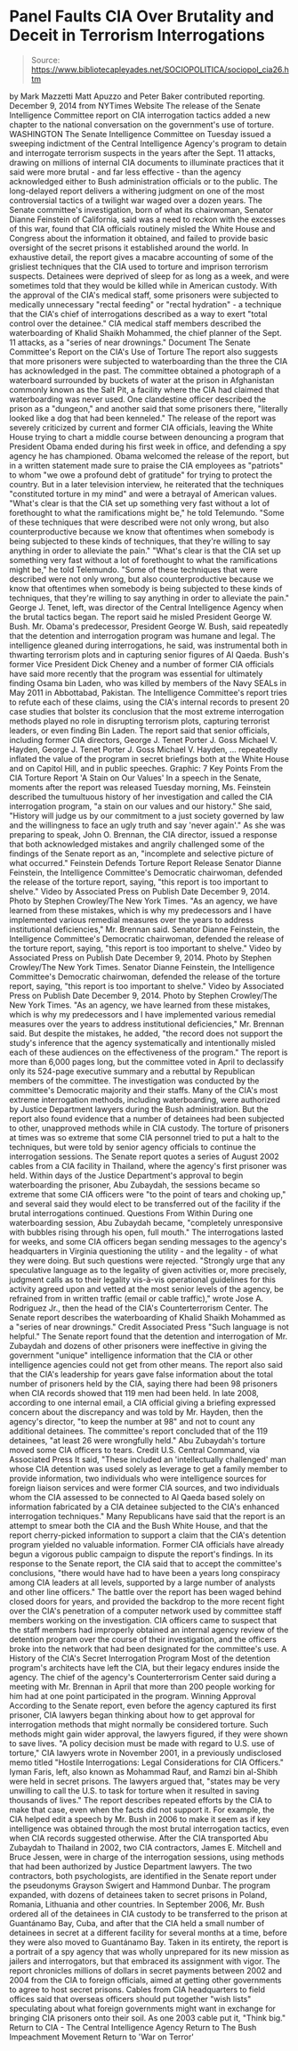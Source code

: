 # Panel Faults CIA Over Brutality and Deceit in Terrorism Interrogations

> Source: https://www.bibliotecapleyades.net/SOCIOPOLITICA/sociopol_cia26.htm

by Mark Mazzetti
Matt Apuzzo and Peter Baker contributed reporting. December 9, 2014
from NYTimes Website
The release of the
Senate Intelligence Committee report
on CIA interrogation tactics
added a new chapter to the national conversation
on the government's use of torture.
WASHINGTON
The Senate Intelligence Committee on Tuesday issued a sweeping indictment of the Central Intelligence Agency's program to detain and interrogate terrorism suspects in the years after the Sept. 11 attacks, drawing on millions of internal CIA documents to illuminate practices that it said were more brutal - and far less effective - than the agency acknowledged either to Bush administration officials or to the public. The long-delayed report delivers a withering judgment on one of the most controversial tactics of a twilight war waged over a dozen years.
The Senate committee's investigation, born of what its chairwoman, Senator Dianne Feinstein of California, said was a need to reckon with the excesses of this war, found that CIA officials routinely misled the White House and Congress about the information it obtained, and failed to provide basic oversight of the secret prisons it established around the world. In exhaustive detail, the report gives a macabre accounting of some of the grisliest techniques that the CIA used to torture and imprison terrorism suspects. Detainees were deprived of sleep for as long as a week, and were sometimes told that they would be killed while in American custody.
With the approval of the CIA's medical staff, some prisoners were subjected to medically unnecessary "rectal feeding" or "rectal hydration" - a technique that the CIA's chief of interrogations described as a way to exert "total control over the detainee."
CIA medical staff members described the waterboarding of Khalid Shaikh Mohammed, the chief planner of the Sept. 11 attacks, as a "series of near drownings."
Document
The Senate Committee's Report
on the CIA's Use of Torture
The report also suggests that more prisoners were subjected to waterboarding than the three the CIA has acknowledged in the past.
The committee obtained a photograph of a waterboard surrounded by buckets of water at the prison in Afghanistan commonly known as the Salt Pit, a facility where the CIA had claimed that waterboarding was never used.
One clandestine officer described the prison as a "dungeon," and another said that some prisoners there,
"literally looked like a dog that had been kenneled."
The release of the report was severely criticized by current and former CIA officials, leaving the White House trying to chart a middle course between denouncing a program that President Obama ended during his first week in office, and defending a spy agency he has championed. Obama welcomed the release of the report, but in a written statement made sure to praise the CIA employees as "patriots" to whom "we owe a profound debt of gratitude" for trying to protect the country.
But in a later television interview, he reiterated that the techniques "constituted torture in my mind" and were a betrayal of American values.
"What's clear is that the CIA set up something very fast without a lot of forethought to what the ramifications might be," he told Telemundo. "Some of these techniques that were described were not only wrong, but also counterproductive because we know that oftentimes when somebody is being subjected to these kinds of techniques, that they're willing to say anything in order to alleviate the pain."
"What's clear is that the CIA set up something very fast without a lot of forethought to what the ramifications might be," he told Telemundo.
"Some of these techniques that were described were not only wrong, but also counterproductive because we know that oftentimes when somebody is being subjected to these kinds of techniques, that they're willing to say anything in order to alleviate the pain."
George J. Tenet, left,
was director of the Central Intelligence Agency
when the brutal tactics began.
The report said he misled President George W. Bush.
Mr. Obama's predecessor, President George W. Bush, said repeatedly that the detention and interrogation program was humane and legal.
The intelligence gleaned during interrogations, he said, was instrumental both in thwarting terrorism plots and in capturing senior figures of Al Qaeda. Bush's former Vice President Dick Cheney and a number of former CIA officials have said more recently that the program was essential for ultimately finding Osama bin Laden, who was killed by members of the Navy SEALs in May 2011 in Abbottabad, Pakistan. The Intelligence Committee's report tries to refute each of these claims, using the CIA's internal records to present 20 case studies that bolster its conclusion that the most extreme interrogation methods played no role in disrupting terrorism plots, capturing terrorist leaders, or even finding Bin Laden. The report said that senior officials, including former CIA directors,
George J. Tenet Porter J. Goss Michael V. Hayden,
George J. Tenet
Porter J. Goss
Michael V. Hayden,
... repeatedly inflated the value of the program in secret briefings both at the White House and on Capitol Hill, and in public speeches.
Graphic:
7 Key Points From the CIA Torture Report
'A Stain on Our Values' In a speech in the Senate, moments after the report was released Tuesday morning, Ms. Feinstein described the tumultuous history of her investigation and called the CIA interrogation program,
"a stain on our values and our history."
She said,
"History will judge us by our commitment to a just society governed by law and the willingness to face an ugly truth and say 'never again'."
As she was preparing to speak, John O. Brennan, the CIA director, issued a response that both acknowledged mistakes and angrily challenged some of the findings of the Senate report as an,
"incomplete and selective picture of what occurred."
Feinstein Defends Torture Report Release
Senator Dianne Feinstein, the Intelligence Committee's Democratic chairwoman, defended the release of the torture report, saying, "this report is too important to shelve." Video by Associated Press on Publish Date December 9, 2014. Photo by Stephen Crowley/The New York Times. "As an agency, we have learned from these mistakes, which is why my predecessors and I have implemented various remedial measures over the years to address institutional deficiencies," Mr. Brennan said.
Senator Dianne Feinstein, the Intelligence Committee's Democratic chairwoman, defended the release of the torture report, saying, "this report is too important to shelve." Video by Associated Press on Publish Date December 9, 2014. Photo by Stephen Crowley/The New York Times.
Senator Dianne Feinstein,
the Intelligence Committee's Democratic chairwoman, defended the release of the torture report, saying,
"this report is too important to shelve."
Video by Associated Press
on Publish Date December 9, 2014.
Photo by Stephen Crowley/The New York Times.
"As an agency, we have learned from these mistakes, which is why my predecessors and I have implemented various remedial measures over the years to address institutional deficiencies," Mr. Brennan said.
But despite the mistakes, he added,
"the record does not support the study's inference that the agency systematically and intentionally misled each of these audiences on the effectiveness of the program."
The report is more than 6,000 pages long, but the committee voted in April to declassify only its 524-page executive summary and a rebuttal by Republican members of the committee.
The investigation was conducted by the committee's Democratic majority and their staffs.
Many of the CIA's most extreme interrogation methods, including waterboarding, were authorized by Justice Department lawyers during the Bush administration.
But the report also found evidence that a number of detainees had been subjected to other, unapproved methods while in CIA custody. The torture of prisoners at times was so extreme that some CIA personnel tried to put a halt to the techniques, but were told by senior agency officials to continue the interrogation sessions. The Senate report quotes a series of August 2002 cables from a CIA facility in Thailand, where the agency's first prisoner was held.
Within days of the Justice Department's approval to begin waterboarding the prisoner, Abu Zubaydah, the sessions became so extreme that some CIA officers were "to the point of tears and choking up," and several said they would elect to be transferred out of the facility if the brutal interrogations continued.
Questions From Within During one waterboarding session, Abu Zubaydah became,
"completely unresponsive with bubbles rising through his open, full mouth."
The interrogations lasted for weeks, and some CIA officers began sending messages to the agency's headquarters in Virginia questioning the utility - and the legality - of what they were doing.
But such questions were rejected.
"Strongly urge that any speculative language as to the legality of given activities or, more precisely, judgment calls as to their legality vis-à-vis operational guidelines for this activity agreed upon and vetted at the most senior levels of the agency, be refrained from in written traffic (email or cable traffic)," wrote Jose A. Rodriguez Jr., then the head of the CIA's Counterterrorism Center.
The Senate report describes
the waterboarding of Khalid Shaikh Mohammed
as a "series of near drownings."
Credit Associated Press
"Such language is not helpful."
The Senate report found that the detention and interrogation of Mr. Zubaydah and dozens of other prisoners were ineffective in giving the government "unique" intelligence information that the CIA or other intelligence agencies could not get from other means. The report also said that the CIA's leadership for years gave false information about the total number of prisoners held by the CIA, saying there had been 98 prisoners when CIA records showed that 119 men had been held.
In late 2008, according to one internal email, a CIA official giving a briefing expressed concern about the discrepancy and was told by Mr. Hayden, then the agency's director, "to keep the number at 98" and not to count any additional detainees. The committee's report concluded that of the 119 detainees, "at least 26 were wrongfully held."
Abu Zubaydah's torture
moved some CIA officers to tears.
Credit U.S. Central Command, via Associated Press
It said,
"These included an 'intellectually challenged' man whose CIA detention was used solely as leverage to get a family member to provide information, two individuals who were intelligence sources for foreign liaison services and were former CIA sources, and two individuals whom the CIA assessed to be connected to Al Qaeda based solely on information fabricated by a CIA detainee subjected to the CIA's enhanced interrogation techniques."
Many Republicans have said that the report is an attempt to smear both the CIA and the Bush White House, and that the report cherry-picked information to support a claim that the CIA's detention program yielded no valuable information.
Former CIA officials have already begun a vigorous public campaign to dispute the report's findings. In its response to the Senate report, the CIA said that to accept the committee's conclusions,
"there would have had to have been a years long conspiracy among CIA leaders at all levels, supported by a large number of analysts and other line officers."
The battle over the report has been waged behind closed doors for years, and provided the backdrop to the more recent fight over the CIA's penetration of a computer network used by committee staff members working on the investigation.
CIA officers came to suspect that the staff members had improperly obtained an internal agency review of the detention program over the course of their investigation, and the officers broke into the network that had been designated for the committee's use.
A History of the CIA's
Secret Interrogation Program
Most of the detention program's architects have left the CIA, but their legacy endures inside the agency.
The chief of the agency's Counterterrorism Center said during a meeting with Mr. Brennan in April that more than 200 people working for him had at one point participated in the program.
Winning Approval According to the Senate report, even before the agency captured its first prisoner, CIA lawyers began thinking about how to get approval for interrogation methods that might normally be considered torture.
Such methods might gain wider approval, the lawyers figured, if they were shown to save lives.
"A policy decision must be made with regard to U.S. use of torture," CIA lawyers wrote in November 2001, in a previously undisclosed memo titled "Hostile Interrogations: Legal Considerations for CIA Officers."
Iyman Faris, left, also known as Mohammad Rauf,
and Ramzi bin al-Shibh were held in secret prisons.
The lawyers argued that,
"states may be very unwilling to call the U.S. to task for torture when it resulted in saving thousands of lives."
The report describes repeated efforts by the CIA to make that case, even when the facts did not support it.
For example, the CIA helped edit a speech by Mr. Bush in 2006 to make it seem as if key intelligence was obtained through the most brutal interrogation tactics, even when CIA records suggested otherwise. After the CIA transported Abu Zubaydah to Thailand in 2002, two CIA contractors, James E. Mitchell and Bruce Jessen, were in charge of the interrogation sessions, using methods that had been authorized by Justice Department lawyers.
The two contractors, both psychologists, are identified in the Senate report under the pseudonyms Grayson Swigert and Hammond Dunbar. The program expanded, with dozens of detainees taken to secret prisons in Poland, Romania, Lithuania and other countries.
In September 2006, Mr. Bush ordered all of the detainees in CIA custody to be transferred to the prison at Guantánamo Bay, Cuba, and after that the CIA held a small number of detainees in secret at a different facility for several months at a time, before they were also moved to Guantánamo Bay. Taken in its entirety, the report is a portrait of a spy agency that was wholly unprepared for its new mission as jailers and interrogators, but that embraced its assignment with vigor.
The report chronicles millions of dollars in secret payments between 2002 and 2004 from the CIA to foreign officials, aimed at getting other governments to agree to host secret prisons. Cables from CIA headquarters to field offices said that overseas officers should put together "wish lists" speculating about what foreign governments might want in exchange for bringing CIA prisoners onto their soil. As one 2003 cable put it,
"Think big."
Return to CIA - The Central Intelligence Agency
Return to The Bush Impeachment Movement
Return to 'War on Terror'
